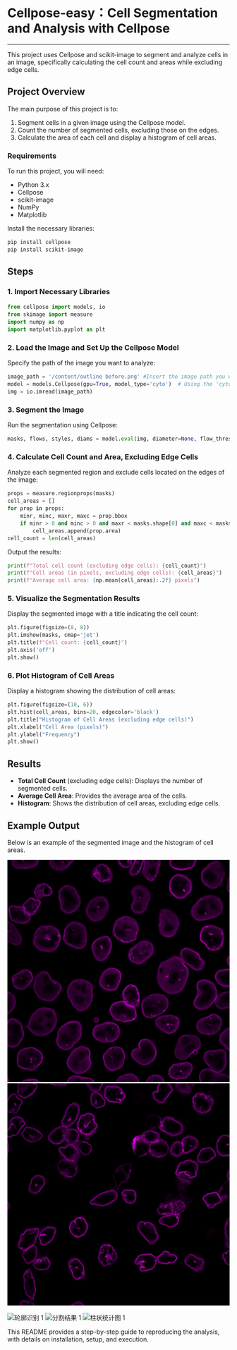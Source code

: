 # Cellpose-easy：Cell Segmentation and Analysis with Cellpose


---

This project uses Cellpose and scikit-image to segment and analyze cells in an image, specifically calculating the cell count and areas while excluding edge cells.

## Project Overview

The main purpose of this project is to:
1. Segment cells in a given image using the Cellpose model.
2. Count the number of segmented cells, excluding those on the edges.
3. Calculate the area of each cell and display a histogram of cell areas.

### Requirements

To run this project, you will need:
- Python 3.x
- Cellpose
- scikit-image
- NumPy
- Matplotlib

Install the necessary libraries:

```bash
pip install cellpose
pip install scikit-image
```

## Steps

### 1. Import Necessary Libraries

```python
from cellpose import models, io
from skimage import measure
import numpy as np
import matplotlib.pyplot as plt
```

### 2. Load the Image and Set Up the Cellpose Model

Specify the path of the image you want to analyze:

```python
image_path = '/content/outline before.png' #Insert the image path you want
model = models.Cellpose(gpu=True, model_type='cyto')  # Using the 'cyto' model
img = io.imread(image_path)
```

### 3. Segment the Image

Run the segmentation using Cellpose:

```python
masks, flows, styles, diams = model.eval(img, diameter=None, flow_threshold=0.4, cellprob_threshold=0.0)
```

### 4. Calculate Cell Count and Area, Excluding Edge Cells

Analyze each segmented region and exclude cells located on the edges of the image:

```python
props = measure.regionprops(masks)
cell_areas = []
for prop in props:
    minr, minc, maxr, maxc = prop.bbox
    if minr > 0 and minc > 0 and maxr < masks.shape[0] and maxc < masks.shape[1]:
        cell_areas.append(prop.area)
cell_count = len(cell_areas)
```

Output the results:

```python
print(f"Total cell count (excluding edge cells): {cell_count}")
print(f"Cell areas (in pixels, excluding edge cells): {cell_areas}")
print(f"Average cell area: {np.mean(cell_areas):.2f} pixels")
```

### 5. Visualize the Segmentation Results

Display the segmented image with a title indicating the cell count:

```python
plt.figure(figsize=(8, 8))
plt.imshow(masks, cmap='jet')
plt.title(f"Cell count: {cell_count}")
plt.axis('off')
plt.show()
```

### 6. Plot Histogram of Cell Areas

Display a histogram showing the distribution of cell areas:

```python
plt.figure(figsize=(10, 6))
plt.hist(cell_areas, bins=20, edgecolor='black')
plt.title("Histogram of Cell Areas (excluding edge cells)")
plt.xlabel("Cell Area (pixels)")
plt.ylabel("Frequency")
plt.show()
```

## Results

- **Total Cell Count** (excluding edge cells): Displays the number of segmented cells.
- **Average Cell Area**: Provides the average area of the cells.
- **Histogram**: Shows the distribution of cell areas, excluding edge cells.

## Example Output

Below is an example of the segmented image and the histogram of cell areas.

![实验前图像](image/before.jpg)
![实验后图像](image/after.jpg)

![轮廓识别 1](images/outline_recognition1.png)
![分割结果 1](images/segmentation_result1.png)
![柱状统计图 1](images/histogram1.png)

This README provides a step-by-step guide to reproducing the analysis, with details on installation, setup, and execution.
